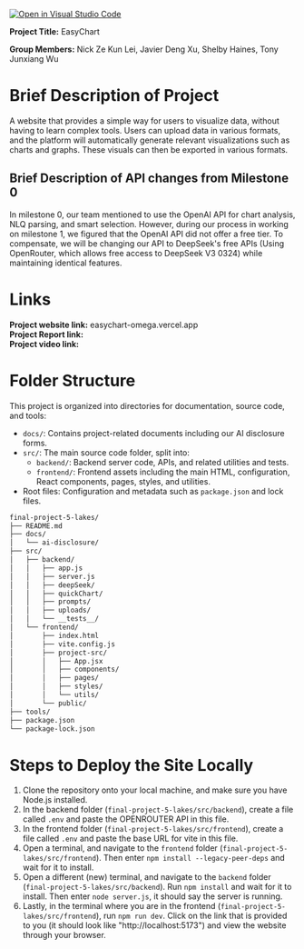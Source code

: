 [![Open in Visual Studio Code](https://classroom.github.com/assets/open-in-vscode-2e0aaae1b6195c2367325f4f02e2d04e9abb55f0b24a779b69b11b9e10269abc.svg)](https://classroom.github.com/online_ide?assignment_repo_id=19702202&assignment_repo_type=AssignmentRepo)


**Project Title:**
EasyChart

**Group Members:**
Nick Ze Kun Lei, Javier Deng Xu, Shelby Haines, Tony Junxiang Wu

# Brief Description of Project
A website that provides a simple way for users to visualize data, without having to learn complex tools. Users can upload data in various formats, and the platform will automatically generate relevant visualizations such as charts and graphs. These visuals can then be exported in various formats.

**Brief Description of API changes from Milestone 0**
---
In milestone 0, our team mentioned to use the OpenAI API for chart analysis, NLQ parsing, and smart selection. However, during our process in working on milestone 1, we figured that the OpenAI API did not offer a free tier. To compensate, we will be changing our API to DeepSeek's free APIs (Using OpenRouter, which allows free access to DeepSeek V3 0324) while maintaining identical features.

# Links
**Project website link:** easychart-omega.vercel.app  
**Project Report link:**  
**Project video link:**  


# Folder Structure
This project is organized into directories for documentation, source code, and tools:

- `docs/`: Contains project-related documents including our AI disclosure forms.   
- `src/`: The main source code folder, split into:  
  - `backend/`: Backend server code, APIs, and related utilities and tests.  
  - `frontend/`: Frontend assets including the main HTML, configuration, React components, pages, styles, and utilities.  
- Root files: Configuration and metadata such as `package.json` and lock files.

```bash
final-project-5-lakes/
├── README.md
├── docs/
│   └── ai-disclosure/
├── src/
│   ├── backend/
│   │   ├── app.js
│   │   ├── server.js
│   │   ├── deepSeek/
│   │   ├── quickChart/
│   │   ├── prompts/
│   │   ├── uploads/
│   │   └── __tests__/
│   └── frontend/
│       ├── index.html
│       ├── vite.config.js
│       ├── project-src/
│       │   ├── App.jsx
│       │   ├── components/
│       │   ├── pages/
│       │   ├── styles/
│       │   └── utils/
│       └── public/
├── tools/
├── package.json
└── package-lock.json
```

# Steps to Deploy the Site Locally
1. Clone the repository onto your local machine, and make sure you have Node.js installed.
2. In the backend folder (`final-project-5-lakes/src/backend`), create a file called `.env` and paste the OPENROUTER API in this file.
3. In the frontend folder (`final-project-5-lakes/src/frontend`), create a file called `.env` and paste the base URL for vite in this file.
4. Open a terminal, and navigate to the `frontend` folder (`final-project-5-lakes/src/frontend`). Then enter `npm install --legacy-peer-deps` and wait for it to install.
5. Open a different (new) terminal, and navigate to the `backend` folder (`final-project-5-lakes/src/backend`). Run `npm install` and wait for it to install. Then enter `node server.js`, it should say the server is running.
6. Lastly, in the terminal where you are in the frontend (`final-project-5-lakes/src/frontend`), run `npm run dev`. Click on the link that is provided to you (it should look like "http://localhost:5173") and view the website through your browser.